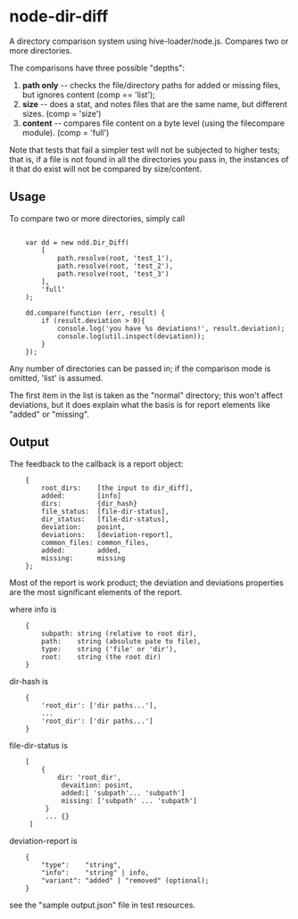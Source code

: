 node-dir-diff
=============

A directory comparison system using hive-loader/node.js. Compares two or more directories.

The comparisons have three possible "depths":

 1. **path only** -- checks the file/directory paths for added or missing files, but ignores content (comp == 'list');
 2. **size** -- does a stat, and notes files that are the same name, but different sizes. (comp = 'size')
 3. **content** -- compares file content on a byte level (using the filecompare module). (comp = 'full')

Note that tests that fail a simpler test will not be subjected to higher tests;
that is, if a file is not found in all
the directories you pass in, the instances of it that do exist will not be compared by size/content.

Usage
-----

To compare two or more directories, simply call

```

	var dd = new ndd.Dir_Diff(
		[
			path.resolve(root, 'test_1'),
			path.resolve(root, 'test_2'),
			path.resolve(root, 'test_3')
		],
		'full'
	);

	dd.compare(function (err, result) {
		if (result.deviation > 0){
			console.log('you have %s deviations!', result.deviation);
			console.log(util.inspect(deviation));
		}
	});
```

Any number of directories can be passed in; if the comparison mode is omitted, 'list' is assumed.

The first item in the list is taken as the "normal" directory; this won't affect deviations, but it does explain
what the basis is for report elements like "added" or "missing".

Output
------

The feedback to the callback is a report object:

```
	{
		root_dirs:    [the input to dir_diff],
		added:		  [info]
		dirs:         {dir_hash}
		file_status:  [file-dir-status],
		dir_status:   [file-dir-status],
		deviation:    posint,
		deviations:   [deviation-report],
		common_files: common_files,
		added:        added,
		missing:      missing
	};
```

Most of the report is work product; the deviation and deviations properties are the most significant elements of the
report.

where info is


```
 	{
 		subpath: string (relative to root dir),
 		path:    string (absolute pate to file),
 		type:    string ('file' or 'dir'),
 		root:    string (the root dir)
 	}
```
dir-hash is

```
	{
		'root_dir': ['dir paths...'],
		...
		'root_dir': ['dir paths...']
	}
```

file-dir-status is
```
	[
		{
			dir: 'root_dir',
			 devaition: posint,
			 added:[ 'subpath'... 'subpath']
			 missing: ['subpath' ... 'subpath']
		 }
		 ... {}
	 ]
```

deviation-report is
```
	{
		"type":    "string",
		"info":    "string" | info,
		"variant": "added" | "removed" (optional);
	}

```

see the "sample output.json" file in test resources.
